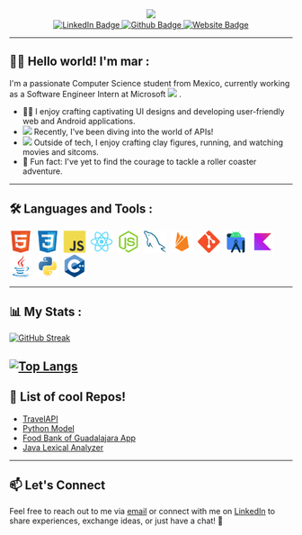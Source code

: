 <div id="header" align="center">
  <img src="https://media.giphy.com/media/MeJgB3yMMwIaHmKD4z/giphy.gif" width="250"/>
</div>

<div id="badges" align="center">
  <a href="https://www.linkedin.com/in/maribel-melendezd/">
    <img src="https://img.shields.io/badge/LinkedIn-blue?style=for-the-badge&logo=linkedin&logoColor=white" alt="LinkedIn Badge"/>
  </a>
  
  <a href="https://github.com/marmelendez">
    <img src="https://img.shields.io/badge/GitHub-100000?style=for-the-badge&logo=github&logoColor=white" alt="Github Badge"/>
  </a>
  
  <a href="https://marmelendez.netlify.app/">
     <img src="https://img.shields.io/badge/website-00CCBB?style=for-the-badge&logo=About.me&logoColor=white" alt="Website Badge"/>
  </a>
</div>

--- 
## :woman_technologist: Hello world! I'm mar :

I'm a passionate Computer Science student from Mexico, currently working as a Software Engineer Intern at Microsoft <img src="https://media.giphy.com/media/TN0kjxBsz3iXm/giphy.gif" width="20"> . 
- 	:fairy_woman: I enjoy crafting captivating UI designs and developing user-friendly web and Android applications.
-  <img src="https://media.giphy.com/media/WUlplcMpOCEmTGBtBW/giphy.gif" width="20"> Recently, I've been diving into the world of APIs!
- <img src="https://media.giphy.com/media/pqStRjJyVEZDapW6EM/giphy.gif" width="20"> Outside of tech, I enjoy crafting clay figures, running, and watching movies and sitcoms.
- :roller_coaster: Fun fact: I've yet to find the courage to tackle a roller coaster adventure.

---
## :hammer_and_wrench: Languages and Tools :
<div>
  <img src="https://github.com/devicons/devicon/blob/master/icons/html5/html5-original.svg" title="HTML" alt="HTML" width="40" height="40"/>&nbsp;
  <img src="https://github.com/devicons/devicon/blob/master/icons/css3/css3-original.svg" title="CSS" alt="CSS" width="40" height="40"/>&nbsp;
  <img src="https://github.com/devicons/devicon/blob/master/icons/javascript/javascript-original.svg" title="Javascript" alt="Javascript" width="40" height="40"/>&nbsp;
  <img src="https://github.com/devicons/devicon/blob/master/icons/react/react-original.svg" title="React" alt="React" width="40" height="40"/>&nbsp;
  <img src="https://github.com/devicons/devicon/blob/master/icons/nodejs/nodejs-original.svg" title="Node" alt="Node" width="40" height="40"/>&nbsp;
  <img src="https://github.com/devicons/devicon/blob/master/icons/mysql/mysql-original.svg" title="MySQL" alt="MySQL" width="40" height="40"/>&nbsp;
  <img src="https://github.com/devicons/devicon/blob/master/icons/firebase/firebase-plain.svg" title="Firebase" alt="Firebase" width="40" height="40"/>&nbsp;
  <img src="https://github.com/devicons/devicon/blob/master/icons/git/git-original.svg" title="Git" alt="Git" width="40" height="40"/>&nbsp;
  <img src="https://github.com/devicons/devicon/blob/master/icons/androidstudio/androidstudio-original.svg" title="Android studio" alt="Android studio" width="40" height="40"/>&nbsp;
  <img src="https://github.com/devicons/devicon/blob/master/icons/kotlin/kotlin-original.svg" title="Kotlin" alt="Kotlin" width="40" height="40"/>&nbsp;
  <img src="https://github.com/devicons/devicon/blob/master/icons/java/java-original.svg" title="Java" alt="Java" width="40" height="40"/>&nbsp;
  <img src="https://github.com/devicons/devicon/blob/master/icons/python/python-original.svg" title="Python" alt="Python" width="40" height="40"/>&nbsp;
  <img src="https://github.com/devicons/devicon/blob/master/icons/cplusplus/cplusplus-original.svg" title="C++" alt="C++" width="40" height="40"/>&nbsp;
</div>

---
## :bar_chart: My Stats :
[![GitHub Streak](http://github-readme-streak-stats.herokuapp.com?user=marmelendez&theme=dark&background=000000)](https://git.io/streak-stats)

[![Top Langs](https://github-readme-stats.vercel.app/api/top-langs/?username=marmelendez&layout=compact&theme=vision-friendly-dark)](https://github.com/anuraghazra/github-readme-stats)
---
## :star2: List of cool Repos!
- [TravelAPI](https://github.com/marmelendez/travelAPI-)
- [Python Model](https://github.com/marmelendez/modelado_multiagentes)
- [Food Bank of Guadalajara App](https://github.com/marmelendez/banco_alimentos)
- [Java Lexical Analyzer](https://github.com/marmelendez/metodos_computacionales)

---
## 📫 Let's Connect

Feel free to reach out to me via [email](mailto:lizbethmelendez@live.com) or connect with me on [LinkedIn](https://www.linkedin.com/in/maribel-melendezd/) to share experiences, exchange ideas, or just have a chat! 🚀
